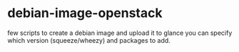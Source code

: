 debian-image-openstack
======================

few scripts to create a debian image and upload it to glance
you can specify which version (squeeze/wheezy) and packages to add.
